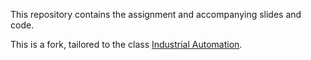 This repository contains the assignment and accompanying slides and code.

This is a fork, tailored to the class [Industrial Automation](https://onderwijsaanbod.kuleuven.be/2023/syllabi/n/B3075BN.htm#activetab=doelstellingen_idm15766304).
